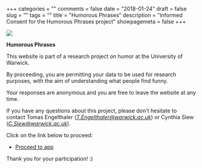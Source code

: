 +++
categories = ""
comments = false
date = "2018-01-24"
draft = false
slug = ""
tags = ""
title = "Humorous Phrases"
description = "Informed Consent for the Humorous Phrases project"
showpagemeta = false
+++

![](/img/warwick.png)

**Humorous Phrases**

This website is part of a research project on humor at the University of Warwick. 

By proceeding, you are permitting your data to be used for research purposes, with the aim of understanding what people find funny. 

Your responses are anonymous and you are free to leave the website at any time.

If you have any questions about this project, please don't hesitate to contact Tomas Engelthaler (*T.Engelthaler@warwick.ac.uk*) or Cynthia Siew (*C.Siew@warwick.ac.uk*).
     
Click on the link below to proceed:

 * [Proceed to app](http://csqsiew.shinyapps.io/humorous_phrases2/)

Thank you for your participation! :) 


